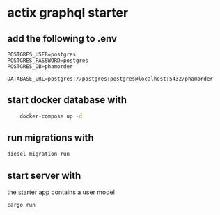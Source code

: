 # actix graphql starter

## add the following to .env

```env
POSTGRES_USER=postgres
POSTGRES_PASSWORD=postgres
POSTGRES_DB=phamorder

DATABASE_URL=postgres://postgres:postgres@localhost:5432/phamorder
```

## start docker database with

```bash
    docker-compose up -d
```

## run migrations with

```bash
diesel migration run
```

## start server with

the starter app contains a user model

```bash
cargo run
```
